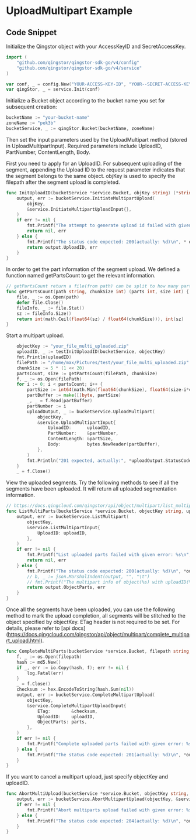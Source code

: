 # UploadMultipart Example

## Code Snippet

Initialize the Qingstor object with your AccessKeyID and SecretAccessKey.

```go
import (
	"github.com/qingstor/qingstor-sdk-go/v4/config"
	"github.com/qingstor/qingstor-sdk-go/v4/service"
)

var conf, _ = config.New("YOUR-ACCESS-KEY-ID", "YOUR--SECRET-ACCESS-KEY")
var qingStor, _ = service.Init(conf)
```

Initialize a Bucket object according to the bucket name you set for subsequent creation:

```go
bucketName := "your-bucket-name"
zoneName := "pek3b"
bucketService, _ := qingStor.Bucket(bucketName, zoneName)
```


Then set the input parameters used by the UploadMultipart method (stored in UploadMultipartInput).
Required parameters include UploadID, PartNumber, ContentLength, Body.

First you need to apply for an UploadID. For subsequent uploading of the segment, appending the Upload ID to the request parameter indicates that the segment belongs to the same object. objKey is used to specify the filepath after the segment upload is completed.

```go
func InitUploadID(bucketService *service.Bucket, objKey string) (*string, error) {
	output, err := bucketService.InitiateMultipartUpload(
		objKey,
		&service.InitiateMultipartUploadInput{},
	)
	if err != nil {
		fmt.Printf("The attempt to generate upload id failed with given error: %s\n", err)
		return nil, err
	} else {
		fmt.Printf("The status code expected: 200(actually: %d)\n", * output.StatusCode)
		return output.UploadID, err
	}
}
```

In order to get the part information of the segment upload. We defined a function named getPartsCount to get the relevant information.

```go
// getPartsCount return a file(from path) can be split to how many parts(depends on chunkSize) and file size.
func getPartsCount(path string, chunkSize int) (parts int, size int) {
	file, _ := os.Open(path)
	defer file.Close()
	fileInfo, _ := file.Stat()
	sz := fileInfo.Size()
	return int(math.Ceil(float64(sz) / float64(chunkSize))), int(sz)
}
```

Start a multipart upload.

```go
	objectKey := "your_file_multi_uploaded.zip"
	uploadID, _ := testInitUploadID(bucketService, objectKey)
	fmt.Println(uploadID)
	filePath := "/home/max/Pictures/test/your_file_multi_uploaded.zip"
	chunkSize := 5 * (1 << 20)
	partsCount, size := getPartsCount(filePath, chunkSize)
	f, _ := os.Open(filePath)
	for i := 0; i < partsCount; i++ {
		partSize := int64(math.Min(float64(chunkSize), float64(size-i*chunkSize)))
		partBuffer := make([]byte, partSize)
		_, _ = f.Read(partBuffer)
		partNumber := i
		uploadOutput, _ := bucketService.UploadMultipart(
			objectKey,
			&service.UploadMultipartInput{
				UploadID:      uploadID,
				PartNumber:    &partNumber,
				ContentLength: &partSize,
				Body:          bytes.NewReader(partBuffer),
			},
		)
		fmt.Println("201 expected, actually:", *uploadOutput.StatusCode)
	}
	_ = f.Close()
```

View the uploaded segments. Try the following methods to see if all the segments have been uploaded. It will return all uploaded segmentation information.

```go
// https://docs.qingcloud.com/qingstor/api/object/multipart/list_multipart.html
func ListMultiParts(bucketService *service.Bucket, objectKey string, uploadID *string) ([]*service.ObjectPartType, error) {
	output, err := bucketService.ListMultipart(
		objectKey,
		&service.ListMultipartInput{
			UploadID: uploadID,
		},
	)
	if err != nil {
		fmt.Printf("List uploaded parts failed with given error: %s\n", err)
		return nil, err
	} else {
		fmt.Printf("The status code expected: 200(actually: %d)\n", *output.StatusCode)
		// b, _ := json.MarshalIndent(output, "", "\t")
		// fmt.Printf("The multipart info of object(%s) with uploadID(%s):\n%s\n", objectKey, *uploadID, string(b))
		return output.ObjectParts, err
	}
}
```

Once all the segments have been uploaded, you can use the following method to mark the upload completion, all segments will be stitched to the object specified by objectKey.
ETag header is not required to be set. For details, please refer to [api docs] (https://docs.qingcloud.com/qingstor/api/object/multipart/complete_multipart_upload.html).

```go
func CompleteMultiParts(bucketService *service.Bucket, filepath string, objectKey string, uploadID *string, parts []*service.ObjectPartType) {
	f, _ := os.Open(filepath)
	hash := md5.New()
	if _, err := io.Copy(hash, f); err != nil {
		log.Fatal(err)
	}
	_ = f.Close()
	checksum := hex.EncodeToString(hash.Sum(nil))
	output, err := bucketService.CompleteMultipartUpload(
		objectKey,
		&service.CompleteMultipartUploadInput{
			ETag:        &checksum,
			UploadID:    uploadID,
			ObjectParts: parts,
		},
	)
	if err != nil {
		fmt.Printf("Complete uploaded parts failed with given error: %s\n", err)
	} else {
		fmt.Printf("The status code expected: 201(actually: %d)\n", *output.StatusCode)
	}
}
```

If you want to cancel a multipart upload, just specify objectKey and uploadID.

```go
func AbortMultiUpload(bucketService *service.Bucket, objectKey string, uploadID *string) {
	output, err := bucketService.AbortMultipartUpload(objectKey, &service.AbortMultipartUploadInput{UploadID: uploadID})
	if err != nil {
		fmt.Printf("Abort multiparts upload failed with given error: %s\n", err)
	} else {
		fmt.Printf("The status code expected: 204(actually: %d)\n", *output.StatusCode)
	}
}
```
